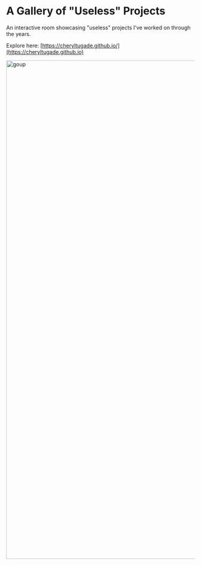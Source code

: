 # A Gallery of "Useless" Projects

An interactive room showcasing "useless" projects I've worked on through the years.

Explore here: [https://cheryltugade.github.io/](https://cheryltugade.github.io)


<img width="1333" alt="goup" src="https://github.com/user-attachments/assets/e16d4c95-66d1-4f74-905e-3ec28f58404b" />

